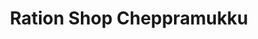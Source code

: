 ---
title: "Ration Shop Cheppramukku"
url: /cheppramukku/ration-shop-cheppramukku/
shop: Lebensmittel
---
